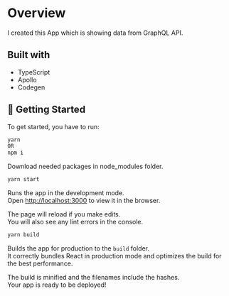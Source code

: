 #  Overview
I created this App which is showing data from GraphQL API.

## Built with
- TypeScript
- Apollo
- Codegen         

## 🚀 Getting Started

To get started, you have to run:

```bash
yarn
OR
npm i
```
Download needed packages in node_modules folder.

```bash
yarn start
```

Runs the app in the development mode.\
Open [http://localhost:3000](http://localhost:3000) to view it in the browser.

The page will reload if you make edits.\
You will also see any lint errors in the console.

```bash
yarn build
```

Builds the app for production to the `build` folder.\
It correctly bundles React in production mode and optimizes the build for the best performance.

The build is minified and the filenames include the hashes.\
Your app is ready to be deployed!


